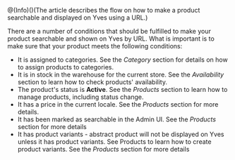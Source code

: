 @(Info)()(The article describes the flow on how to make a product searchable and displayed on Yves using a URL.)

There are a number of conditions that should be fulfilled to make your product searchable and shown on Yves by URL. What is important is to make sure that your product meets the following conditions:

* It is assigned to categories. See the _Category_ section for details on how to assign products to categories.
* It is in stock in the warehouse for the current store. See the _Availability_ section to learn how to check products' availability.
* The product's status is **Active**. See the _Products_ section to learn how to manage products, including status change.
* It has a price in the current locale. See the _Products_ section for more details.
* It has been marked as searchable in the Admin UI. See the _Products_ section for more details
* It has product variants - abstract product will not be displayed on Yves unless it has product variants. See Products to learn how to create product variants. See the _Products_ section for more details